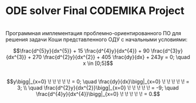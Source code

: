 # ODE solver Final CODEMIKA Project
<br>
Программная имплементация проблемно-ориентированного ПО для решения
задачи Коши представленного ОДУ с начальными условиями:

$$\frac{d^{5}y}{dx^{5}} + 15 \frac{d^{4}y}{dx^{4}} + 90 \frac{d^{3}y}{dx^{3}} + 270 \frac{d^{2}y}{dx^{2}} +
405 \frac{dy}{dx} + 243y = 0; \quad x \in [0;5]$$
<br>
$$y\bigg|_{x=0} \! \! \! \! \! = 0; \quad \frac{dy}{dx}\bigg|_{x=0} \! \! \! \! \! = 3; \\
\quad \frac{d^{2}y}{dx^{2}}\bigg|_{x=0} \! \! \! \! \! = -9; \quad \frac{d^{4}y}{dx^{4}}\bigg|_{x=0} \! \! \! \! \! = 0.$$





